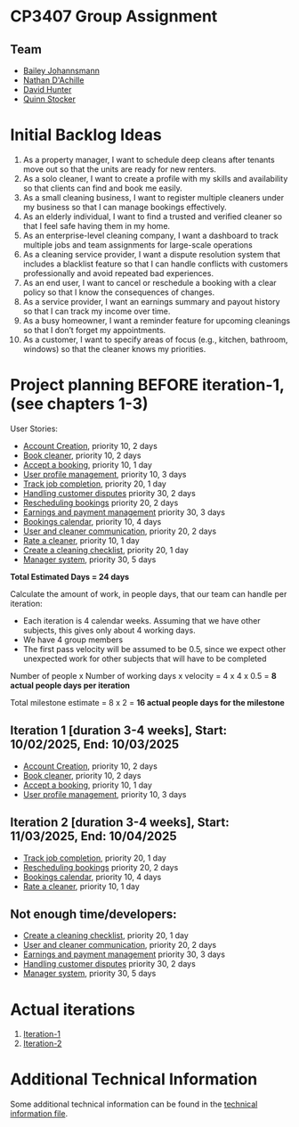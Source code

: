 # CP3407 Group Assignment

## Team

- [Bailey Johannsmann](https://www.github.com/Bailey-Johannsmann)
- [Nathan D'Achille](https://www.github.com/Nathan-Dachille)
- [David Hunter](https://www.github.com/Dav0-12)
- [Quinn Stocker](https://www.github.com/Quinn-Stocker)

# Initial Backlog Ideas

1. As a property manager, I want to schedule deep cleans after tenants move out so that the units are ready for new
   renters.
2. As a solo cleaner, I want to create a profile with my skills and availability so that clients can find and book me
   easily.
3. As a small cleaning business, I want to register multiple cleaners under my business so that I can manage bookings
   effectively.
4. As an elderly individual, I want to find a trusted and verified cleaner so that I feel safe having them in my home.
5. As an enterprise-level cleaning company, I want a dashboard to track multiple jobs and team assignments for
   large-scale operations
6. As a cleaning service provider, I want a dispute resolution system that includes a blacklist feature so that I can
   handle conflicts with customers professionally and avoid repeated bad experiences.
7. As an end user, I want to cancel or reschedule a booking with a clear policy so that I know the consequences of
   changes.
8. As a service provider, I want an earnings summary and payout history so that I can track my income over time.
9. As a busy homeowner, I want a reminder feature for upcoming cleanings so that I don’t forget my appointments.
10. As a customer, I want to specify areas of focus (e.g., kitchen, bathroom, windows) so that the cleaner knows my
    priorities.

# Project planning BEFORE iteration-1, (see chapters 1-3)

User Stories:

* [Account Creation](./user_stories/user_story_12_Account_creation.md), priority 10, 2 days
* [Book cleaner](./user_stories/user_story_01_Book_cleaner.md), priority 10, 2 days
* [Accept a booking](./user_stories/user_story_02_Accept_a_booking.md), priority 10, 1 day
* [User profile management](./user_stories/user_story_03_User_profile_management.md), priority 10, 3 days
* [Track job completion](./user_stories/user_story_04_Track_job_completion.md), priority 20, 1 day
* [Handling customer disputes](./user_stories/user_story_05_Handling_customer_disputes.md) priority 30, 2 days
* [Rescheduling bookings](./user_stories/user_story_06_Rescheduling_bookings.md) priority 20, 2 days
* [Earnings and payment management](./user_stories/user_story_07_Earnings_and_payment_management.md) priority 30, 3 days
* [Bookings calendar](./user_stories/user_story_08_Bookings_calendar.md), priority 10, 4 days
* [User and cleaner communication](./user_stories/user_story_09_User_and_cleaner_communication.md), priority 20, 2 days
* [Rate a cleaner](./user_stories/user_story_10_Rate_a_cleaner.md), priority 10, 1 day
* [Create a cleaning checklist](./user_stories/user_story_11_Create_a_cleaning_checklist.md), priority 20, 1 day
* [Manager system](./user_stories/user_story_13_Manager_system.md), priority 30, 5 days

**Total Estimated Days = 24 days**

Calculate the amount of work, in people days, that our team can handle per iteration:

- Each iteration is 4 calendar weeks. Assuming that we have other subjects, this gives only about 4 working days.
- We have 4 group members
- The first pass velocity will be assumed to be 0.5, since we expect other unexpected work for other subjects that will
  have to be completed

Number of people x Number of working days x velocity = 4 x 4 x 0.5 = **8 actual people days per iteration**

Total milestone estimate = 8 x 2 = **16 actual people days for the milestone**

## Iteration 1 [duration 3-4 weeks], Start: 10/02/2025, End: 10/03/2025

* [Account Creation](./user_stories/user_story_12_Account_creation.md), priority 10, 2 days
* [Book cleaner](./user_stories/user_story_01_Book_cleaner.md), priority 10, 2 days
* [Accept a booking](./user_stories/user_story_02_Accept_a_booking.md), priority 10, 1 day
* [User profile management](./user_stories/user_story_03_User_profile_management.md), priority 10, 3 days

## Iteration 2 [duration 3-4 weeks], Start: 11/03/2025, End: 10/04/2025

* [Track job completion](./user_stories/user_story_04_Track_job_completion.md), priority 20, 1 day
* [Rescheduling bookings](./user_stories/user_story_06_Rescheduling_bookings.md) priority 20, 2 days
* [Bookings calendar](./user_stories/user_story_08_Bookings_calendar.md), priority 10, 4 days
* [Rate a cleaner](./user_stories/user_story_10_Rate_a_cleaner.md), priority 10, 1 day

## Not enough time/developers:

* [Create a cleaning checklist](./user_stories/user_story_11_Create_a_cleaning_checklist.md), priority 20, 1 day
* [User and cleaner communication](./user_stories/user_story_09_User_and_cleaner_communication.md), priority 20, 2 days
* [Earnings and payment management](./user_stories/user_story_07_Earnings_and_payment_management.md) priority 30, 3 days
* [Handling customer disputes](./user_stories/user_story_05_Handling_customer_disputes.md) priority 30, 2 days
* [Manager system](./user_stories/user_story_13_Manager_system.md), priority 30, 5 days

# Actual iterations

1. [Iteration-1](./iteration_1.md)
2. [Iteration-2](./iteration_2.md)

# Additional Technical Information
Some additional technical information can be found in the [technical information file](./technical_information.md).

